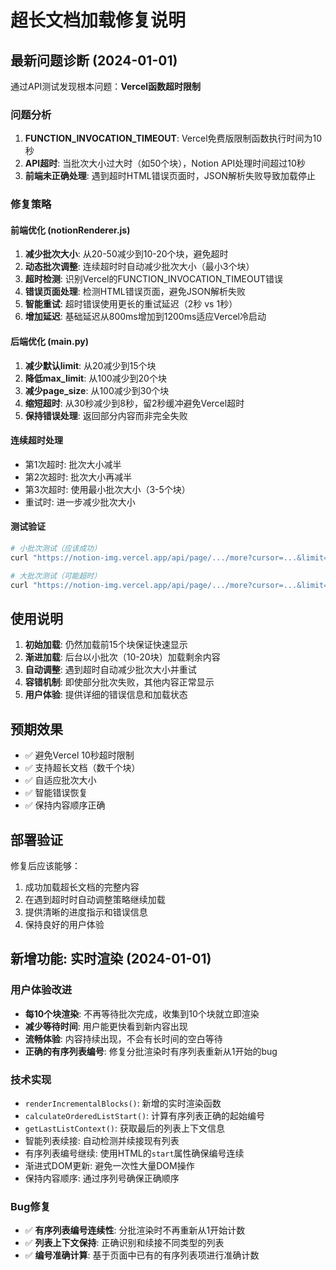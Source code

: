 # 超长文档加载修复说明

## 最新问题诊断 (2024-01-01)

通过API测试发现根本问题：**Vercel函数超时限制**

### 问题分析
1. **FUNCTION_INVOCATION_TIMEOUT**: Vercel免费版限制函数执行时间为10秒
2. **API超时**: 当批次大小过大时（如50个块），Notion API处理时间超过10秒
3. **前端未正确处理**: 遇到超时HTML错误页面时，JSON解析失败导致加载停止

### 修复策略

#### 前端优化 (notionRenderer.js)
1. **减少批次大小**: 从20-50减少到10-20个块，避免超时
2. **动态批次调整**: 连续超时时自动减少批次大小（最小3个块）
3. **超时检测**: 识别Vercel的FUNCTION_INVOCATION_TIMEOUT错误
4. **错误页面处理**: 检测HTML错误页面，避免JSON解析失败
5. **智能重试**: 超时错误使用更长的重试延迟（2秒 vs 1秒）
6. **增加延迟**: 基础延迟从800ms增加到1200ms适应Vercel冷启动

#### 后端优化 (main.py)
1. **减少默认limit**: 从20减少到15个块
2. **降低max_limit**: 从100减少到20个块
3. **减少page_size**: 从100减少到30个块
4. **缩短超时**: 从30秒减少到8秒，留2秒缓冲避免Vercel超时
5. **保持错误处理**: 返回部分内容而非完全失败

#### 连续超时处理
- 第1次超时: 批次大小减半
- 第2次超时: 批次大小再减半
- 第3次超时: 使用最小批次大小（3-5个块）
- 重试时: 进一步减少批次大小

#### 测试验证
```bash
# 小批次测试（应该成功）
curl "https://notion-img.vercel.app/api/page/.../more?cursor=...&limit=10"

# 大批次测试（可能超时）
curl "https://notion-img.vercel.app/api/page/.../more?cursor=...&limit=50"
```

## 使用说明

1. **初始加载**: 仍然加载前15个块保证快速显示
2. **渐进加载**: 后台以小批次（10-20块）加载剩余内容
3. **自动调整**: 遇到超时自动减少批次大小并重试
4. **容错机制**: 即使部分批次失败，其他内容正常显示
5. **用户体验**: 提供详细的错误信息和加载状态

## 预期效果

- ✅ 避免Vercel 10秒超时限制
- ✅ 支持超长文档（数千个块）
- ✅ 自适应批次大小
- ✅ 智能错误恢复
- ✅ 保持内容顺序正确

## 部署验证

修复后应该能够：
1. 成功加载超长文档的完整内容
2. 在遇到超时时自动调整策略继续加载
3. 提供清晰的进度指示和错误信息
4. 保持良好的用户体验 

## 新增功能: 实时渲染 (2024-01-01)

### 用户体验改进
- **每10个块渲染**: 不再等待批次完成，收集到10个块就立即渲染
- **减少等待时间**: 用户能更快看到新内容出现
- **流畅体验**: 内容持续出现，不会有长时间的空白等待
- **正确的有序列表编号**: 修复分批渲染时有序列表重新从1开始的bug

### 技术实现
- `renderIncrementalBlocks()`: 新增的实时渲染函数
- `calculateOrderedListStart()`: 计算有序列表正确的起始编号
- `getLastListContext()`: 获取最后的列表上下文信息
- 智能列表续接: 自动检测并续接现有列表
- 有序列表编号继续: 使用HTML的`start`属性确保编号连续
- 渐进式DOM更新: 避免一次性大量DOM操作
- 保持内容顺序: 通过序列号确保正确顺序

### Bug修复
- ✅ **有序列表编号连续性**: 分批渲染时不再重新从1开始计数
- ✅ **列表上下文保持**: 正确识别和续接不同类型的列表
- ✅ **编号准确计算**: 基于页面中已有的有序列表项进行准确计数 